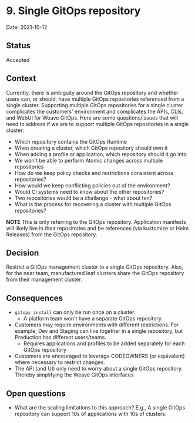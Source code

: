 # 9. Single GitOps repository

Date: 2021-10-12

## Status

Accepted

## Context

Currently, there is ambiguity around the GitOps repository and whether users can, or should, have multiple GitOps repositories referenced from a single cluster.  Supporting multiple GitOps repositories for a single cluster complicates the customers' environment and complicates the APIs, CLIs, and WebUI for Weave GitOps.  Here are some questions/issues that will need to address if we are to support multiple GitOps repositories in a single cluster: 
  * Which repository contains the GitOps Runtime
  * When creating a cluster, which GitOps repository should own it
  * When adding a profile or application, which repository should it go into
  * We won't be able to perform Atomic changes across multiple repositories
  * How do we keep policy checks and restrictions consistent across repositories? 
  * How would we keep conflicting policies out of the environment?
  * Would CI systems need to know about the other repositories?
  * Two repositories would be a challenge - what about ten?
  * What is the process for recovering a cluster with multiple GitOps repositories?

**NOTE** This is only referring to the GitOps repository.  Application manifests will likely live in their repositories and be references (via kustomize or Helm Releases) from the GitOps repository.

## Decision

Restrict a GitOps management cluster to a single GitOps repository. Also, for the near team, manufactured leaf clusters share the GitOps repository from their management cluster.

## Consequences

* `gitops install` can only be run once on a cluster.
  * A platform team won't have a separate GitOps repository
* Customers may require environments with different restrictions.  For example,  Dev and Staging can live together in a single repository, but Production has different users/teams.
  * Requires applications and profiles to be added separately for each GitOps repository
* Customers are encouraged to leverage CODEOWNERS (or equivalent) where necessary to restrict changes. 
* The API (and UI) only need to worry about a single GitOps repository.  Thereby simplifying the Weave GitOps interfaces

## Open questions
* What are the scaling limitations to this approach?  E.g., A single GitOps repository can support 10s of applications with 10s of clusters.  
